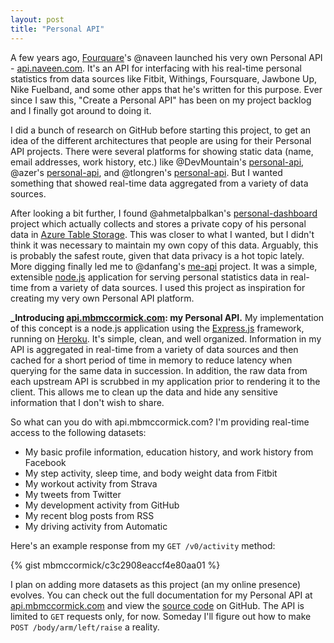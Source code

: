 ```yaml
---
layout: post
title: "Personal API"
---
```


A few years ago, [Fourquare](http://foursquare.com)'s @naveen launched his very own Personal API - [api.naveen.com](http://api.naveen.com). It's an API for interfacing with his real-time personal statistics from data sources like Fitbit, Withings, Foursquare, Jawbone Up, Nike Fuelband, and some other apps that he's written for this purpose. Ever since I saw this, "Create a Personal API" has been on my project backlog and I finally got around to doing it.

I did a bunch of research on GitHub before starting this project, to get an idea of the different architectures that people are using for their Personal API projects. There were several platforms for showing static data (name, email addresses, work history, etc.) like @DevMountain's [personal-api](http://github.com/DevMountain/personal-api), @azer's [personal-api](http://github.com/azer/personal-api), and @tlongren's [personal-api](http://github.com/tlongren/personal-api). But I wanted something that showed real-time data aggregated from a variety of data sources.

After looking a bit further, I found @ahmetalpbalkan's [personal-dashboard](http://github.com/ahmetalpbalkan/personal-dashboard) project which actually collects and stores a private copy of his personal data in [Azure Table Storage](http://azure.microsoft.com/en-us/documentation/services/storage/). This was closer to what I wanted, but I didn't think it was necessary to maintain my own copy of this data. Arguably, this is probably the safest route, given that data privacy is a hot topic lately. More digging finally led me to @danfang's [me-api](http://github.com/danfang/me-api) project. It was a simple, extensible [node.js](http://nodejs.org/) application for serving personal statistics data in real-time from a variety of data sources. I used this project as inspiration for creating my very own Personal API platform.

**_Introducing [api.mbmccormick.com](http://api.mbmccormick.com): my Personal API.** My implementation of this concept is a node.js application using the [Express.js](http://expressjs.com/) framework, running on [Heroku](http://heroku.com). It's simple, clean, and well organized. Information in my API is aggregated in real-time from a variety of data sources and then cached for a short period of time in memory to reduce latency when querying for the same data in succession. In addition, the raw data from each upstream API is scrubbed in my application prior to rendering it to the client. This allows me to clean up the data and hide any sensitive information that I don't wish to share.

So what can you do with api.mbmccormick.com? I'm providing real-time access to the following datasets:

*  My basic profile information, education history, and work history from Facebook
*  My step activity, sleep time, and body weight data from Fitbit
*  My workout activity from Strava
*  My tweets from Twitter
*  My development activity from GitHub
*  My recent blog posts from RSS
*  My driving activity from Automatic

Here's an example response from my `GET /v0/activity` method:

{% gist mbmccormick/c3c2908eaccf4e80aa01 %}

I plan on adding more datasets as this project (an my online presence) evolves. You can check out the full documentation for my Personal API at [api.mbmccormick.com](http://api.mbmccormick.com) and view the [source code](http://github.com/mbmccormick/api) on GitHub. The API is limited to `GET` requests only, for now. Someday I'll figure out how to make `POST /body/arm/left/raise` a reality.
